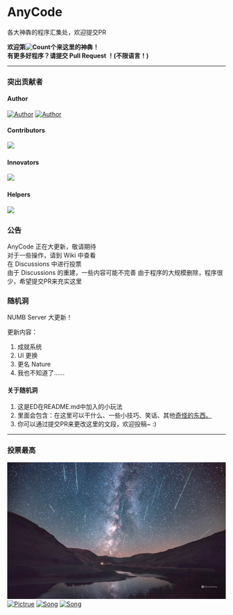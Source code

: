 # AnyCode
各大神犇的程序汇集处，欢迎提交PR

**欢迎第![Count](https://badges.toozhao.com/badges/01HDNMJSFWW6N8NC50VQ19STBA/blue.svg)个来这里的神犇！  
有更多好程序？请提交 Pull Request ！(不限语言！)**

---
### 突出贡献者
#### Author
[![Author](https://badgen.net/badge/Author/Explorers874/yellow?icon=atom)](https://github.com/Explorers874)
[![Author](https://badgen.net/badge/Author/Explorers8741/yellow?icon=atom)](https://github.com/Explorers8741)  
#### Contributors
![](https://badgen.net/badge/Contributor-1/Could%20it%20be%20you%3F/red?icon=telegram)
#### Innovators
![](https://badgen.net/badge/Innovator-1/Could%20it%20be%20you%3F/purple?icon=bitcoin-lightning)
#### Helpers
![](https://badgen.net/badge/Helper-1/Could%20it%20be%20you%3F/blue?icon=slack)
### 公告
AnyCode 正在大更新，敬请期待  
对于一些操作，请到 Wiki 中查看  
在 Discussions 中进行投票  
由于 Discussions 的重建，一些内容可能不完善
由于程序的大规模删除，程序很少，希望提交PR来充实这里
### 随机洞
NUMB Server 大更新！

更新内容：  
1. 成就系统
2. UI 更换
3. 更名 Nature
4. 我也不知道了……
#### 关于随机洞
1. 这是ED在README.md中加入的小玩法
2. 里面会包含：在这里可以干什么、一些小技巧、笑话、其他[奇怪的东西](https://www.bilibili.com/video/BV1GJ411x7h7)[。](https://www.luogu.com.cn/paste/dx5c2gm7)
3. 你可以通过提交PR来更改这里的文段，欢迎投稿~ :)

---
### 投票最高
![Looks great!](https://github.com/Explorers874/AnyCode/blob/AnyCode/%E6%AF%8F%E6%97%A5%E4%B8%80%E5%9B%BE%E7%B2%BE%E9%80%89/2023.08.14.jpg?raw=true)
[![Pictrue](https://badgen.net/badge/图片提供者/Explorers874/cyan?icon=packagephobia)](https://github.com/Explorers874)
[![Song](https://badgen.net/badge/今日音频/Somero/pink?icon=zeit)](https://music.163.com/song/media/outer/url?id=414980898.mp3)
[![Song](https://badgen.net/badge/今日音频/Shel%20A%20%20Light/pink?icon=zeit)](https://np-sycdn.kuwo.cn/ed02bb6f38efc3a783751162b19b4c47/6562dc44/resource/n2/14/40/3447946011.mp3?from=vip)
